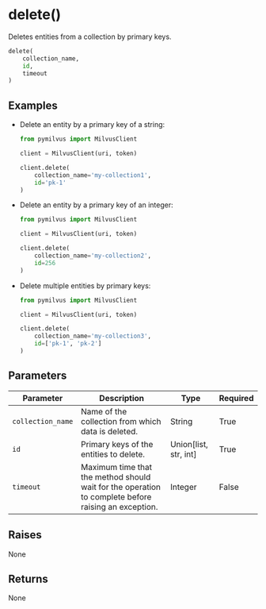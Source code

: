 # delete()

Deletes entities from a collection by primary keys.

```python
delete(
    collection_name,
    id,
    timeout
)
```

## Examples

- Delete an entity by a primary key of a string:

    ```python
    from pymilvus import MilvusClient

    client = MilvusClient(uri, token)

    client.delete(
        collection_name='my-collection1',
        id='pk-1'
    )
    ```

- Delete an entity by a primary key of an integer:

    ```python
    from pymilvus import MilvusClient

    client = MilvusClient(uri, token)

    client.delete(
        collection_name='my-collection2',
        id=256
    )
    ```

- Delete multiple entities by primary keys:

    ```python
    from pymilvus import MilvusClient

    client = MilvusClient(uri, token)

    client.delete(
        collection_name='my-collection3',
        id=['pk-1', 'pk-2']
    )
    ```

## Parameters

| Parameter           | Description                                                                          | Type    | Required |
|---------------------|--------------------------------------------------------------------------------------|---------|----------|
| `collection_name` | Name of the collection from which data is deleted. | String | True    |
| `id` | Primary keys of the entities to delete. | Union[list, str, int] | True    |
| `timeout` | Maximum time that the method should wait for the operation to complete before raising an exception. | Integer | False    |

## Raises

None

## Returns

None